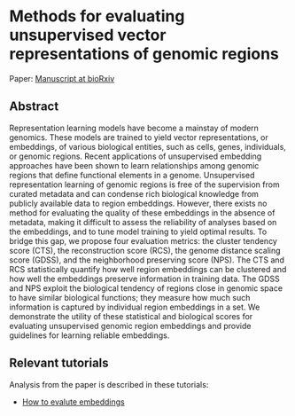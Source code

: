 # Methods for evaluating unsupervised vector representations of genomic regions

Paper: [Manuscript at bioRxiv](http://dx.doi.org/10.1101/2023.08.28.555137) 


## Abstract

Representation learning models have become a mainstay of modern genomics. These models are trained to yield vector representations, or embeddings, of various biological entities, such as cells, genes, individuals, or genomic regions. Recent applications of unsupervised embedding approaches have been shown to learn relationships among genomic regions that define functional elements in a genome. Unsupervised representation learning of genomic regions is free of the supervision from curated metadata and can condense rich biological knowledge from publicly available data to region embeddings. However, there exists no method for evaluating the quality of these embeddings in the absence of metadata, making it difficult to assess the reliability of analyses based on the embeddings, and to tune model training to yield optimal results. To bridge this gap, we propose four evaluation metrics: the cluster tendency score (CTS), the reconstruction score (RCS), the genome distance scaling score (GDSS), and the neighborhood preserving score (NPS). The CTS and RCS statistically quantify how well region embeddings can be clustered and how well the embeddings preserve information in training data. The GDSS and NPS exploit the biological tendency of regions close in genomic space to have similar biological functions; they measure how much such information is captured by individual region embeddings in a set. We demonstrate the utility of these statistical and biological scores for evaluating unsupervised genomic region embeddings and provide guidelines for learning reliable embeddings.

## Relevant tutorials

Analysis from the paper is described in these tutorials: 

- [How to evalute embeddings](../geniml/tutorials/evaluation.md)

